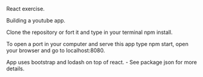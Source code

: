 React exercise.

Building a youtube app.

Clone the repository or fort it and type in your terminal npm install.

To open a port in your computer and serve this app type npm start, open your browser and go to localhost:8080.

App uses bootstrap and lodash on top of react. - See package json for more details.
